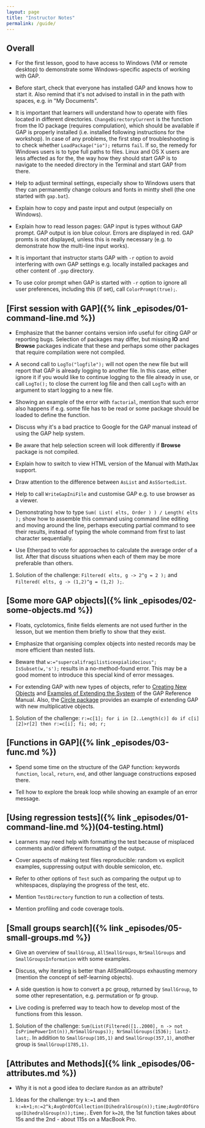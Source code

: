 ```yaml
---
layout: page
title: "Instructor Notes"
permalink: /guide/
---
```


## Overall

* For the first lesson, good to have access to Windows (VM or remote desktop) to
demonstrate some Windows-specific aspects of working with GAP.

* Before start, check that everyone has installed GAP and knows how to start it.
Also remind that it's not advised to install in in the path with spaces, e.g. in
"My Documents".

* It is important that learners will understand how to operate with files
located in different directories. `ChangeDirectoryCurrent` is the function
from the IO package (requires compulation), which should be available if
GAP is properly installed (i.e. installed following instructions for the
workshop). In case of any problems, the first step of troubleshooting is
to check whether `LoadPackage("io");` returns `fail`. If so, the remedy
for Windows users is to type full paths to files. Linux and OS X users
are less affected as for the, the way how they should start GAP is to
navigate to the needed directory in the Terminal and start GAP from there.

* Help to adjust terminal settings, especially show to Windows users that they
can permanently change colours and fonts in mintty shell (the one started with
`gap.bat`).

* Explain how to copy and paste input and output (especially on Windows).

* Explain how to read lesson pages: GAP input is types without GAP prompt.
GAP output is ion blue colour. Errors are displayed in red. GAP promts is
not displayed, unless this is really necessary (e.g. to demonstrate how the
multi-line input works).

* It is important that instructor starts GAP with `-r` option to avoid
interfering with own GAP settings e.g. locally installed packages and
other content of `.gap` directory.

* To use color prompt when GAP is started with `-r` option to ignore all user
preferences, including this (if set), call `ColorPrompt(true);`.

## [First session with GAP]({% link _episodes/01-command-line.md %})

* Emphasize that the banner contains version info useful for citing GAP or
reporting bugs. Selection of packages may differ, but missing **IO** and
**Browse** packages indicate that these and perhaps some other packages
that require compilation were not compiled.

* A second call to `LogTo("logfile");` will not open the new file but will report
that GAP is already logging to another file. In this case, either ignore it if
you would like to continue logging to the file already in use, or call `LogTo();`
to close the current log file and then call `LogTo` with an argument to start
logging to a new file.

* Showing an example of the error with `factorial`, mention that such error
also happens if e.g. some file has to be read or some package should be loaded
to define the function.

* Discuss why it's a bad practice to Google for the GAP manual instead of
using the GAP help system.

* Be aware that help selection screen will look differently if **Browse**
package is not compiled.

* Explain how to switch to view HTML version of the Manual with MathJax support.

* Draw attention to the difference between `AsList` and `AsSSortedList`.

* Help to call `WriteGapIniFile` and customise GAP e.g. to use browser as a
viewer.

* Demonstrating how to type `Sum( List( elts, Order ) ) / Length( elts );`
show how to assemble this command using command line editing and moving
around the line, perhaps executing partial command to see their results,
instead of typing the whole command from first to last character sequentially.

* Use Etherpad to vote for approaches to calculate the average order of a list.
After that discuss situations when each of them may be more preferable than others.

1.  Solution of the challenge: `Filtered( elts, g -> 2^g = 2 );` and
`Filtered( elts, g -> (1,2)^g = (1,2) );`.


## [Some more GAP objects]({% link _episodes/02-some-objects.md %})

* Floats, cyclotomics, finite fields elements are not used further in the
lesson, but we mention them briefly to show that they exist.

* Emphasize that organising complex objects into nested records may
be more efficient than nested lists.

* Beware that `w:="supercalifragilisticexpialidocious"; IsSubset(w,'s');`
results in a no-method-found error. This may be a good moment to introduce
this special kind of error messages.

* For extending GAP with new types of objects, refer to
[Creating New Objects](https://www.gap-system.org/Manuals/doc/ref/chap79.html)
and [Examples of Extending the System](https://www.gap-system.org/Manuals/doc/ref/chap80.html)
of the GAP Reference Manual.
Also, the [Circle package](https://www.gap-system.org/Packages/circle.html)
provides an example of extending GAP with new multiplicative objects.

1.  Solution of the challenge:
`r:=c[1]; for i in [2..Length(c)] do if c[i][2]>r[2] then r:=c[i]; fi; od; r;`


## [Functions in GAP]({% link _episodes/03-func.md %})

* Spend some time on the structure of the GAP function: keywords `function`,
`local`, `return`, `end`, and other language constructions exposed there.

* Tell how to explore the break loop while showing an example of an error
message.


## [Using regression tests]({% link _episodes/01-command-line.md %})(04-testing.html)

* Learners may need help with formatting the test because of misplaced comments
and/or different formatting of the output.

* Cover aspects of making test files reproducible: random vs explicit examples,
suppressing output with double semicolon, etc.

* Refer to other options of `Test` such as comparing the output up to
whitespaces, displaying the progress of the test, etc.

* Mention `TestDirectory` function to run a collection of tests.

* Mention profiling and code coverage tools.


## [Small groups search]({% link _episodes/05-small-groups.md %})

* Give an overview of `SmallGroup`, `AllSmallGroups`, `NrSmallGroups` and
`SmallGroupsInformation` with some examples.

* Discuss, why iterating is better than AllSmallGroups exhausting memory
  (mention the concept of self-learning objects).

* A side question is how to convert a pc group, returned by `SmallGroup`, to
some other representation, e.g. permutation or fp group.

* Live coding is preferred way to teach how to develop most of the functions
from this lesson.


1.  Solution of the challenge:
`Sum(List(Filtered([1..2000], n -> not IsPrimePowerInt(n)),NrSmallGroups)); NrSmallGroups(1536); last2-last;`.
In addition to `SmallGroup(105,1)` and `SmallGroup(357,1)`, another
group is `SmallGroup(1785,1)`.

## [Attributes and Methods]({% link _episodes/06-attributes.md %})

* Why it is not a good idea to declare `Random` as an attribute?

1.  Ideas for the challenge: try `k:=1` and then `k:=k+1;n:=2^k;AvgOrdOfCollection(DihedralGroup(n));time;AvgOrdOfGroup(DihedralGroup(n));time;`.
Even for `k=20`, the 1st function takes about 15s and the 2nd - about 115s
on a MacBook Pro.
